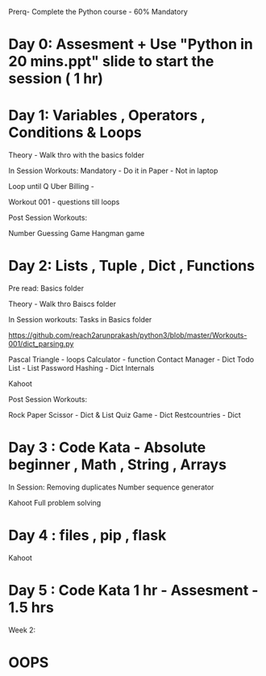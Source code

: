 Prerq- Complete the Python course - 60% Mandatory 

# Day 0: Assesment + Use "Python in 20 mins.ppt" slide to start the session ( 1 hr)

# Day 1: Variables , Operators , Conditions & Loops 

Theory - Walk thro with the basics folder

In Session Workouts: Mandatory - Do it in Paper - Not in laptop

Loop until Q
Uber Billing -       

Workout 001 - questions till loops

Post Session Workouts:

Number Guessing Game
Hangman game

# Day 2: Lists , Tuple , Dict , Functions 

Pre read: Basics folder

Theory - Walk thro Baiscs folder 

In Session workouts: Tasks in Basics folder

https://github.com/reach2arunprakash/python3/blob/master/Workouts-001/dict_parsing.py


Pascal Triangle - loops 
Calculator  - function
Contact Manager - Dict 
Todo List - List 
Password Hashing - Dict Internals 

Kahoot

Post Session Workouts:

Rock Paper Scissor - Dict & List 
Quiz Game - Dict 
Restcountries - Dict


# Day 3 : Code Kata - Absolute beginner , Math , String , Arrays
In Session:
   Removing duplicates
   Number sequence generator
   
Kahoot 
Full problem solving

# Day 4 : files , pip , flask 

Kahoot

# Day 5 : Code Kata 1 hr - Assesment - 1.5 hrs

Week 2:

# OOPS



